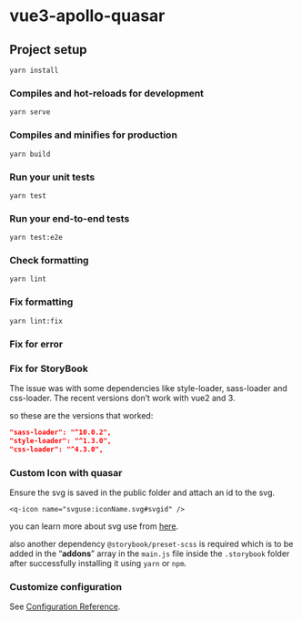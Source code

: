 # vue3-apollo-quasar

## Project setup

```
yarn install
```

### Compiles and hot-reloads for development

```
yarn serve
```

### Compiles and minifies for production

```
yarn build
```

### Run your unit tests

```
yarn test
```

### Run your end-to-end tests

```
yarn test:e2e
```

### Check formatting

```
yarn lint
```

### Fix formatting

```
yarn lint:fix
```

### Fix for error

### Fix for StoryBook

The issue was with some dependencies like
style-loader, sass-loader and css-loader. The recent versions don’t work with vue2 and 3.

so these are the versions that worked:

```json
"sass-loader": "^10.0.2",
"style-loader": "^1.3.0",
"css-loader": "^4.3.0",
```

### Custom Icon with quasar

Ensure the svg is saved in the public folder and attach an id to the svg.

```vue
<q-icon name="svguse:iconName.svg#svgid" />
```
you can learn more about svg use from [here](https://quasar.dev/vue-components/icon#svg-use-way).

also another dependency `@storybook/preset-scss` is required which is to be added in the “**addons**” array in the `main.js` file inside the `.storybook` folder after successfully installing it using `yarn` or `npm`.

### Customize configuration

See [Configuration Reference](https://cli.vuejs.org/config/).
